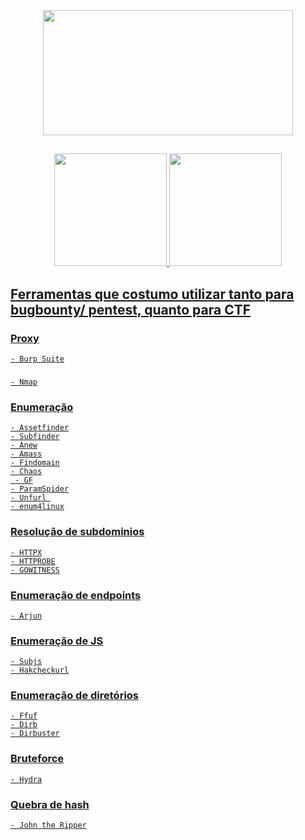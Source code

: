  
<div align="center">
    <img src="https://c.tenor.com/G465PtI9pbYAAAAC/critical-ops-we-do-a-little-trolling.gif" width="400" height="200" />
  </div>

 ##
 
<div align="center">
  <a href="https://github.com/leofrangello">
  <img height="180em" src="https://github-readme-stats.vercel.app/api?username=leofrangello&show_icons=true&theme=vision-friendly-dark&include_all_commits=true&count_private=true"/>
    <img height="180em" src="https://github-readme-stats.vercel.app/api/top-langs/?username=leofrangello&layout=compact&langs_count=7&theme=dark"/>
</div>
 
## Ferramentas que costumo utilizar tanto para bugbounty/ pentest, quanto para CTF
 
  ### Proxy
    - Burp Suite
  ### 
    - Nmap
  ### Enumeração
    - Assetfinder
    - Subfinder
    - Anew
    - Amass
    - Findomain
    - Chaos
     - GF
    - ParamSpider
    - Unfurl 
    - enum4linux
  ### Resolução de subdominios 
    - HTTPX
    - HTTPROBE
    - GOWITNESS
  ### Enumeração de endpoints 
   
    - Arjun
  ### Enumeração de JS
    - Subjs
    - Hakcheckurl
 ### Enumeração de diretórios
    - Ffuf
    - Dirb
    - Dirbuster
 ### Bruteforce
    - Hydra
 ### Quebra de hash
    - John the Ripper
  
 

